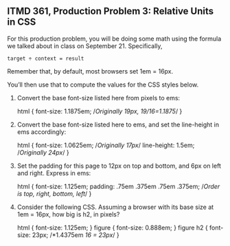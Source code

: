 ## ITMD 361, Production Problem 3: Relative Units in CSS

For this production problem, you will be doing some math using the formula we talked about in class
on September 21. Specifically,

    target ÷ context = result

Remember that, by default, most browsers set 1em = 16px.

You’ll then use that to compute the values for the CSS styles below.

1. Convert the base font-size listed here from pixels to ems:

      html {
        font-size: 1.1875em;
        /*Originally 19px, 19/16=1.1875*/
      }

2.  Convert the base font-size listed here to ems, and set the line-height in ems accordingly:

      html {
        font-size: 1.0625em;
        /*Originally 17px*/
        line-height: 1.5em;
        /*Originally 24px*/
      }

3. Set the padding for this page to 12px on top and bottom, and 6px on left and right. Express in
ems:

      html {
        font-size: 1.125em;
        padding: .75em .375em .75em .375em;
        /*Order is top, right, bottom, left*/
      }

4. Consider the following CSS. Assuming a browser with its base size at 1em = 16px, how big is h2,
in pixels?

      html {
        font-size: 1.125em;
      }
      figure {
        font-size: 0.888em;
      }
      figure h2 {
        font-size: 23px;
        /*1.4375em *16 = 23px*/
      }
